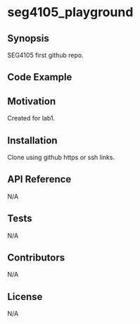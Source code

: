 # seg4105_playground

## Synopsis

SEG4105 first github repo.

## Code Example

## Motivation

Created for lab1.

## Installation

Clone using github https or ssh links.

## API Reference

N/A

## Tests

N/A

## Contributors

N/A

## License

N/A
